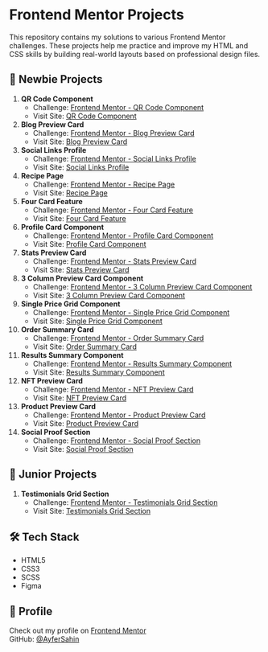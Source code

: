 # Frontend Mentor Projects

This repository contains my solutions to various Frontend Mentor challenges. These projects help me practice and improve my HTML and CSS skills by building real-world layouts based on professional design files.

## 📌 Newbie Projects

1. **QR Code Component**
   - Challenge: [Frontend Mentor - QR Code Component](https://www.frontendmentor.io/learning-paths/getting-started-on-frontend-mentor-XJhRWRREZd/steps/682e10aa9b5ac95dc56eea21/challenge/start)
   - Visit Site: [QR Code Component](https://ayfersahinn.github.io/frontend-mentor-projects/qr-code-component-main)
2. **Blog Preview Card**
   - Challenge: [Frontend Mentor - Blog Preview Card](https://www.frontendmentor.io/challenges/blog-preview-card-ckPaj01IcS)
   - Visit Site: [Blog Preview Card](https://ayfersahinn.github.io/frontend-mentor-projects/blog-preview-card/)
3. **Social Links Profile**
   - Challenge: [Frontend Mentor - Social Links Profile](https://www.frontendmentor.io/challenges/social-links-profile-UG32l9m6dQ)
   - Visit Site: [Social Links Profile](https://ayfersahinn.github.io/frontend-mentor-projects/social-links-profile-main/)
4. **Recipe Page**
   - Challenge: [Frontend Mentor - Recipe Page](https://www.frontendmentor.io/challenges/recipe-page-KiTsR8QQKm)
   - Visit Site: [Recipe Page](https://ayfersahinn.github.io/frontend-mentor-projects/recipe-page-main/)
5. **Four Card Feature**
   - Challenge: [Frontend Mentor - Four Card Feature](https://www.frontendmentor.io/challenges/four-card-feature-section-weK1eFYK)
   - Visit Site: [Four Card Feature](https://ayfersahinn.github.io/frontend-mentor-projects/four-card-feature-section/)
6. **Profile Card Component**
   - Challenge: [Frontend Mentor - Profile Card Component](https://www.frontendmentor.io/challenges/profile-card-component-cfArpWshJ)
   - Visit Site: [Profile Card Component](https://ayfersahinn.github.io/frontend-mentor-projects/profile-card-component)
7. **Stats Preview Card**
   - Challenge: [Frontend Mentor - Stats Preview Card](https://www.frontendmentor.io/challenges/stats-preview-card-component-8JqbgoU62)
   - Visit Site: [Stats Preview Card](https://ayfersahinn.github.io/frontend-mentor-projects/stats-preview-card-component)
8. **3 Column Preview Card Component**
   - Challenge: [Frontend Mentor - 3 Column Preview Card Component](https://www.frontendmentor.io/challenges/3column-preview-card-component-pH92eAR2-)
   - Visit Site: [3 Column Preview Card Component](https://ayfersahinn.github.io/frontend-mentor-projects/3-column-preview-card-component)
9. **Single Price Grid Component**
    - Challenge: [Frontend Mentor - Single Price Grid Component](https://www.frontendmentor.io/challenges/single-price-grid-component-5ce41129d0ff452fec5abbbc)
    - Visit Site: [Single Price Grid Component](https://ayfersahinn.github.io/frontend-mentor-projects/single-price-grid-component)
10. **Order Summary Card**
    - Challenge: [Frontend Mentor - Order Summary Card](https://www.frontendmentor.io/challenges/order-summary-component-QlPmajDUj)
    - Visit Site: [Order Summary Card](https://ayfersahinn.github.io/frontend-mentor-projects/order-summary-component)
11. **Results Summary Component**
    - Challenge: [Frontend Mentor - Results Summary Component](https://www.frontendmentor.io/challenges/results-summary-component-CE_K6s0maV)
    - Visit Site: [Results Summary Component](https://ayfersahinn.github.io/frontend-mentor-projects/results-summary-component)
12. **NFT Preview Card**
    - Challenge: [Frontend Mentor - NFT Preview Card](https://www.frontendmentor.io/challenges/nft-preview-card-component-SbdUL_w0U)
    - Visit Site: [NFT Preview Card](https://ayfersahinn.github.io/frontend-mentor-projects/nft-preview-card-component-main/)
13. **Product Preview Card**
    - Challenge: [Frontend Mentor - Product Preview Card](https://www.frontendmentor.io/challenges/product-preview-card-component-GO7UmttRfa)
    - Visit Site: [Product Preview Card](https://ayfersahinn.github.io/frontend-mentor-projects/product-preview-card/)
14. **Social Proof Section**
    - Challenge: [Frontend Mentor - Social Proof Section](https://www.frontendmentor.io/challenges/social-proof-section-6e0qTv_bA)
    - Visit Site: [Social Proof Section](https://ayfersahinn.github.io/frontend-mentor-projects/social-proof-section/)
      
## 📌 Junior Projects

1. **Testimonials Grid Section**
   - Challenge: [Frontend Mentor - Testimonials Grid Section](https://www.frontendmentor.io/challenges/testimonials-grid-section-Nnw6J7Un7)
   - Visit Site: [Testimonials Grid Section](https://ayfersahinn.github.io/frontend-mentor-projects/testimonials-grid-section)


## 🛠️ Tech Stack

- HTML5  
- CSS3
- SCSS
- Figma
  


## 🔗 Profile

Check out my profile on [Frontend Mentor](https://www.frontendmentor.io/profile/ayfersahinn)  
GitHub: [@AyferSahin](https://github.com/ayfersahinn)

